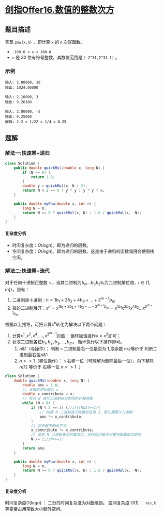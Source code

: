 # [剑指Offer16.数值的整数次方](https://leetcode-cn.com/problems/shu-zhi-de-zheng-shu-ci-fang-lcof/)
## 题目描述
实现 `pow(x,n)` ，即计算 `x` 的 `n` 次幂函数。

- `-100.0 < x < 100.0`
- `n` 是 32 位有符号整数，其数值范围是 `[−2^31,2^31−1]` 。
### 示例
```
输入: 2.00000, 10
输出: 1024.00000
```
```
输入: 2.10000, 3
输出: 9.26100
```
```
输入: 2.00000, -2
输出: 0.25000
解释: 2-2 = 1/22 = 1/4 = 0.25
```
## 题解
### 解法一:快速幂+递归
```java
class Solution {
    public double quickMul(double x, long N) {
        if (N == 0) {
            return 1.0;
        }
        double y = quickMul(x, N / 2);
        return N % 2 == 0 ? y * y : y * y * x;
    }

    public double myPow(double x, int n) {
        long N = n;
        return N >= 0 ? quickMul(x, N) : 1.0 / quickMul(x, -N);
    }
}
```
#### 复杂度分析

- 时间复杂度：$O(logn)$，即为递归的层数。
- 空间复杂度：$O(logn)$，即为递归的层数。这是由于递归的函数调用会使用栈空间。

### 解法二:快速幂+迭代
对于任何十进制正整数 `n` ，设其二进制为$b_{m} \ldots b_{3} b_{2} b_{1}$为二进制某位值，$i \in[1, m]$），则有：
1. 二进制转十进制：$n=1 b_{1}+2 b_{2}+4 b_{3}+\ldots+2^{m-1} b_{m}$
2. 幂的二进制展开：$x^{n}=x^{1 b_{1}+2 b_{2}+4 b_{3}+\ldots+2^{m-1} b_{m}}=x^{1 b_{1}} x^{2 b_{2}} x^{4 b_{3}} \ldots x^{2^{m-1} b_{m}}$

根据以上推导，可把计算$x^{n}$转化为解决以下两个问题：
1. 计算$x^{1}, x^{2}, x^{4}, \ldots, x^{2^{m-1}}$的值： 循环赋值操作$x=x^{2}$即可；
2. 获取二进制各位$b_{1}, b_{2}, b_{3}, \ldots, b_{m}$， 循环执行以下操作即可。
   1. $n \& 1$（与操作）： 判断 `n` 二进制最右一位是否为 1,取余数 `n%2`等价于 判断二进制最右位$n \& 1$ 
   2. $n>>1$（移位操作）： `n` 右移一位（可理解为删除最后一位），向下整除 $n//2$ 等价于 右移一位 $n>>1$ ；

```java
class Solution {
    double quickMul(double x, long N) {
        double ans = 1.0;
        // 贡献的初始值为 x
        double x_contribute = x;
        // 在对 N 进行二进制拆分的同时计算答案
        while (N > 0) {
            if (N % 2 == 1) {//if((N&1)==1){
                // 如果 N 二进制表示的最低位为 1，那么需要计入贡献
                ans *= x_contribute;
            }
            // 将贡献不断地平方
            x_contribute *= x_contribute;
            // 舍弃 N 二进制表示的最低位，这样我们每次只要判断最低位即可
            N /= 2;//N>>=1;
        }
        return ans;
    }

    public double myPow(double x, int n) {
        long N = n;
        return N >= 0 ? quickMul(x, N) : 1.0 / quickMul(x, -N);
    }
}
```
#### 复杂度分析
时间复杂度$O(logn)$ ： 二分的时间复杂度为对数级别。
空间复杂度 $O(1)$ ： `res`, `b` 等变量占用常数大小额外空间。





